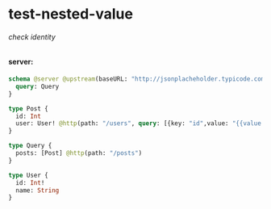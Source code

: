# test-nested-value

###### check identity

#### server:

```graphql
schema @server @upstream(baseURL: "http://jsonplacheholder.typicode.com") {
  query: Query
}

type Post {
  id: Int
  user: User! @http(path: "/users", query: [{key: "id",value: "{{value.user.id}}"}])
}

type Query {
  posts: [Post] @http(path: "/posts")
}

type User {
  id: Int!
  name: String
}
```

